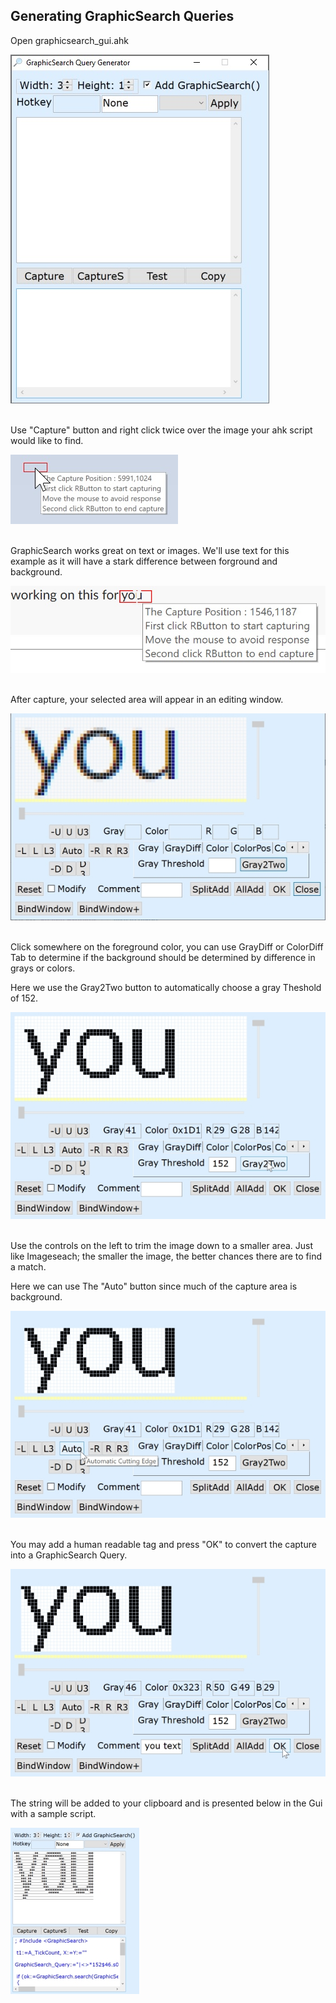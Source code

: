 ## Generating GraphicSearch Queries

Open graphicsearch_gui.ahk

![GraphicSearch main GUI](assets/gui_window.jpg)

<br>
Use "Capture" button and right click twice over the image your ahk script would like to find.

![GraphicSearch capture](assets/gui_capture.jpg)

<br>
GraphicSearch works great on text or images. We'll use text for this example as it will have a stark difference between forground and background.

![GraphicSearch capture](assets/gui_capturetext.jpg)

<br>
After capture, your selected area will appear in an editing window.

![GraphicSearch edit capture](assets/gui_editcapture.jpg)

<br>
Click somewhere on the foreground color, you can use GrayDiff or ColorDiff Tab to determine if the background should be determined by difference in grays or colors.

Here we use the Gray2Two button to automatically choose a gray Theshold of 152.

![GraphicSearch edit capture](assets/gui_editthreshold.jpg)

<br>
Use the controls on the left to trim the image down to a smaller area. Just like Imageseach; the smaller the image, the better chances there are to find a match.

Here we can use The "Auto" button since much of the capture area is background.

![GraphicSearch edit capture](assets/gui_edittrim.jpg)

<br>
You may add a human readable tag and press "OK" to convert the capture into a GraphicSearch Query.

![GraphicSearch edit capture](assets/gui_edittag.jpg)

<br>
The string will be added to your clipboard and is presented below in the Gui with a sample script.

![GraphicSearch edit capture](assets/gui_finalquery.jpg)
